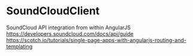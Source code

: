 # SoundCloudClient
SoundCloud API integration from within AngularJS
https://developers.soundcloud.com/docs/api/guide
https://scotch.io/tutorials/single-page-apps-with-angularjs-routing-and-templating

